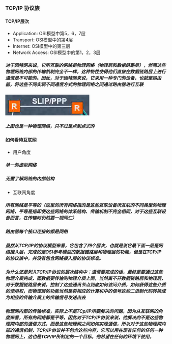 #
### TCP/IP 协议族

#### TCP/IP层次

* Application: OSI模型中第5，6，7层
* Transport: OSI模型中的第4层
* Internet: OSI模型中的第三层
* Network Access: OSI模型中的第1，2，3层

##### 对于因特网来说，它所互联的网络是物理网络（物理层和数据链路层），然而这些物理网络内部的传输机制完全不一样，这种特性使得他们直接在数据链路层上进行通信是不可能的。因此，对于因特网来说，它采用一种专门的设备，也就是路由器，将这些不同实现不同通信方式的物理网络之间通过路由器进行互联

![](/assets/18-4-26-1.png)

##### 上图也是一种物理网络，只不过是点到点式的

#### 如何看待互联网
* 用户角度
##### 单一的虚拟网络
##### 无需了解网络的内部结构
* 互联网角度
##### 所有网络是平等的（这里的所有网络指的是这些互联设备所互联的不同类型的物理网络，平等是指即使这些网络的体系结构、传输机制不完全相同，对于这些互联设备而言，在传输时仍然要一视同仁）
##### 路由器每个接口连接的都是网络

##### 虽然从TCP/IP的协议模型来看，它包含了四个层次，也就是说它最下面一层是网络接入层，完成的是OSI参考模型的数据链路层和物理层的功能，但是在TCP/IP的协议族中，并没有包含网络接入层的协议标准。

##### 为什么还是列入TCP/IP协议的层次结构中：通信要完成的话，最终是要通过这些物理介质完成，而数据要传输到物理介质上面，当然离不开数据链路层和物理层，对于数据链路层来说，控制了这些通讯节点到底如何访问介质，如何获得这些介质的使用权，而物理层的功能当然是将相应的计算机中的信号这些二进制代码转换成为相应的传输介质上的传输信号发送出去


##### 物理网内部的传输标准，实际上不是TCp/IP所要解决的问题，因为从互联网的角度来看，所有的网络都是平等，因此对于TCP/IP协议来说，他解决的不是这些物理网内部的通信方式，而是这些物理网之间如何实现通信，所以对于这些物理网内部的通信机制，TCP/IP协议并不包含这些内容，它可以用在现有任何的任何一种物理网上，这也是TCP/IP所制定的一个目标，他希望在任何的环境下使用。


